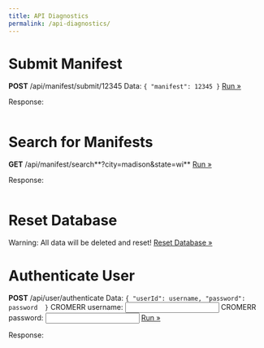 ```yaml
---
title: API Diagnostics
permalink: /api-diagnostics/
---
```


# Submit Manifest

**POST** /api/manifest/submit/12345
Data: `{ "manifest": 12345 }`
<a href="javascript:submitManifest();">Run »</a>

Response:
<pre><code id="submit-manifest-response"></code></pre>

# Search for Manifests

**GET** /api/manifest/search**?city=madison&state=wi**
<a href="javascript:searchManifest();">Run »</a>

Response:
<pre><code id="search-manifest-response"></code></pre>

# Reset Database

Warning: All data will be deleted and reset!
<a href="javascript:resetDatabase();">Reset Database »</a>

# Authenticate User

**POST** /api/user/authenticate
Data: `{ "userId": username, "password": password  }`
<label for="username">CROMERR username: <input id="username"></label>
<label for="password">CROMERR password: <input id="password"></label>
<a href="javascript:authenticateUser();">Run »</a>

Response:
<pre><code id="authenticate-user-response"></code></pre>

<script>
  
  function prettyJson(data) {
    return JSON.stringify(data, null, 2);
  }
  
  function submitManifest() {
    $.ajax({
      type: 'POST',
      url: '/api/manifest/submit/12345',
      data: '{ "manifest": 12345 }'
    })
    .done(function(data, textStatus, xhr) {
      var res = xhr.status + " " + xhr.statusText;
      res += "\n" + data;
      $('#submit-manifest-response').append(res);
    });
  }
  
  function searchManifest() {
    $.ajax({
      type: 'GET',
      url: '/api/manifest/search?city=madison&state=wi',
    })
    .done(function(data, textStatus, xhr) {
      var res = xhr.status + " " + xhr.statusText;
      res += "\n" + prettyJson(data);
      $('#search-manifest-response').text(res);
    });
  }
  
  function resetDatabase() {
    $.get('/reset', function(data) {
      alert(data);
    });
  }

  function authenticateUser() {
    var username = $("#username").val();
    var password = $("#password").val();
    
    $.ajax({
      type: 'POST',
      url: '/api/user/authenticate',
      contentType: 'application/json',
      data: JSON.stringify({ "userId": username, "password": password })
    })
    .done(function(data, textStatus, xhr) {
      var res = xhr.status + " " + xhr.statusText;
      res += "\n" + data;
      $('#authenticate-user-response').text(res);
    });
  }
  

</script>
